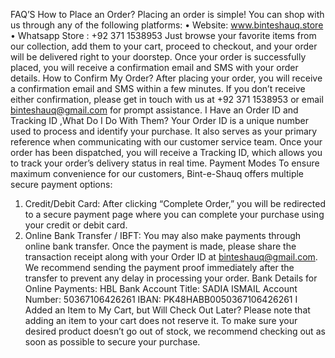 FAQ’S
How to Place an Order?
Placing an order is simple! You can shop with us through any of the following platforms:
•	Website: www.binteshauq.store
•	Whatsapp Store : +92 371 1538953 
Just browse your favorite items from our collection, add them to your cart, proceed to checkout, and your order will be delivered right to your doorstep.
Once your order is successfully placed, you will receive a confirmation email and SMS with your order details.
How to Confirm My Order?
After placing your order, you will receive a confirmation email and SMS within a few minutes.
If you don’t receive either confirmation, please get in touch with us at +92 371 1538953 or email binteshauq@gmail.com for prompt assistance.
I Have an Order ID and Tracking ID ,What Do I Do With Them?
Your Order ID is a unique number used to process and identify your purchase. It also serves as your primary reference when communicating with our customer service team.
Once your order has been dispatched, you will receive a Tracking ID, which allows you to track your order’s delivery status in real time.
Payment Modes
To ensure maximum convenience for our customers, Bint-e-Shauq offers multiple secure payment options:
1.	Credit/Debit Card:
After clicking “Complete Order,” you will be redirected to a secure payment page where you can complete your purchase using your credit or debit card.
2.	Online Bank Transfer / IBFT:
You may also make payments through online bank transfer. Once the payment is made, please share the transaction receipt along with your Order ID at binteshauq@gmail.com.
We recommend sending the payment proof immediately after the transfer to prevent any delay in processing your order.
Bank Details for Online Payments:
HBL Bank
Account Title: SADIA ISMAIL
Account Number: 50367106426261
IBAN: PK48HABB0050367106426261
I Added an Item to My Cart, but Will Check Out Later?
Please note that adding an item to your cart does not reserve it. To make sure your desired product doesn’t go out of stock, we recommend checking out as soon as possible to secure your purchase.

